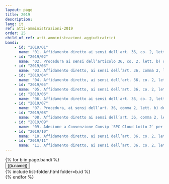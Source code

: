 ```yaml
---
layout: page
title: 2019
description: 
lang: it
ref: atti-amministrazioni-2019
order: 25
child_of_ref: atti-amministrazioni-aggiudicatrici
bandi:
    - id: "2019/01"
      name: "01. Affidamento diretto ai sensi dell'art. 36, co. 2, lett. b) del D.lgs. 50/2016 per l’acquisizione di un servizio SAAS in cloud per la gestione della posta elettronica e per la condivisione documentale basato su G-SUITE di Google - piano business - per un numero massimo di 60 caselle di posta elettronica e utenze - CIG 80036114BC"
    - id: "2019/02"
      name: "02. Procedura ai sensi dell’articolo 36, co. 2, lett. b) del D.Lgs. 50/2016, finalizzata all’acquisizione del prodotto Microsoft “Azure Monetary Commitment” in numero di 2.376 unità (66 unità per 36 mesi) per l'accesso ai servizi cloud. - Procedura con richiesta di offerta aperta sul mePA - CIG 8086277EDD"
    - id: "2019/03"
      name: "03. Affidamento diretto, ai sensi dell’art. 36, comma 2, lett. a) del D.Lgs. 50/2016 per l'acquisto di n. 10 computer modello macbook air - CIG Z0A2B64349"
    - id: "2019/04"
      name: "04. Affidamento diretto, ai sensi dell'art. 36, co. 2, lett. a) del D.lgs. 50/2016 per l'acquisto del prodotto “Attivazione Pannello per gestione PEC” a valere sul catalogo dei prodotti offerti dalla società ARUBA PEC - CIG Z8F2B09DA5"
    - id: "2019/05"
      name: "05. Affidamento diretto, ai sensi dell'art. 36, co. 2, lett. a) del D.lgs. 50/2016, per l'acquisto di n. 6 SSL RapidSSL (DigiCert) DV con validità di due anni, a valere sul catalogo dei prodotti offerti dalla Società Euro Servizi srl - CIG ZEE2A2258C"
    - id: "2019/06"
      name: "06. Affidamento diretto ai sensi dell'art. 36, co. 2, lett. a) del D.Lgs. 50/2016 dei servizi di contabilità' interna e del personale - CIG 8037975ACC"
    - id: "2019/07"
      name: "07. Procedura, ai sensi dell’art. 36, comma 2, lett. b) del D.Lgs. 50/2016 per l’acquisizione dei servizi professionali di revisione legale dei conti per la società PagoPA S.p.A. - CIG 808708272E"
    - id: "2019/08"
      name: "08. Affidamento diretto ai sensi dell’art. 36, comma 2, lett. a) del D. Lgs. 50/2016, per l’apertura di un conto corrente intestato alla Società - CIG 80035545B2"
    - id: "2019/09"
      name: "09. Adesione a Convenzione Consip `SPC Cloud Lotto 2´ per l'acquisizione dei servizi di gestione delle identità digitali e sicurezza applicativa - CIG del contratto quadro: 5518849A42"
    - id: "2019/10"
      name: "10. Affidamento diretto, ai sensi dell’art. 36, co. 2, lett. a) del D.Lgs. 50/2016 del servizio di redazione dell'atto costitutivo di PagoPA S.p.A. - CIG. 7970276FCF"
    - id: "2019/11"
      name: "11. Affidamento diretto, ai sensi dell’art. 36, co. 2, lett. a) del D.Lgs. 50/2016 del servizio di consulenza legale consistente nella redazione di un parere pro veritate - CIG. ZCB2B0B3B3"
---
```




<div id="collapseDiv" class="collapse-div" role="tablist">
  {% for b in page.bandi %}
  <div class="collapse-header" id="heading{{forloop.index}}">
    <button data-toggle="collapse" data-target="#collapse{{forloop.index}}" aria-expanded="false" aria-controls="collapse{{forloop.index}}">
      {{b.name}}
    </button>
  </div>
  <div id="collapse{{forloop.index}}" class="collapse " role="tabpanel" aria-labelledby="heading{{forloop.index}}">
    <div class="collapse-body">
      {% include list-folder.html folder=b.id %}
    </div>
  </div>
  {% endfor %}
</div>